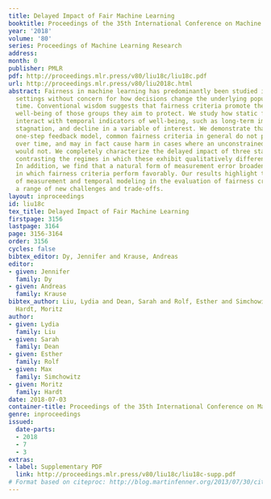 ```yaml
---
title: Delayed Impact of Fair Machine Learning
booktitle: Proceedings of the 35th International Conference on Machine Learning
year: '2018'
volume: '80'
series: Proceedings of Machine Learning Research
address: 
month: 0
publisher: PMLR
pdf: http://proceedings.mlr.press/v80/liu18c/liu18c.pdf
url: http://proceedings.mlr.press/v80/liu2018c.html
abstract: Fairness in machine learning has predominantly been studied in static classification
  settings without concern for how decisions change the underlying population over
  time. Conventional wisdom suggests that fairness criteria promote the long-term
  well-being of those groups they aim to protect. We study how static fairness criteria
  interact with temporal indicators of well-being, such as long-term improvement,
  stagnation, and decline in a variable of interest. We demonstrate that even in a
  one-step feedback model, common fairness criteria in general do not promote improvement
  over time, and may in fact cause harm in cases where an unconstrained objective
  would not. We completely characterize the delayed impact of three standard criteria,
  contrasting the regimes in which these exhibit qualitatively different behavior.
  In addition, we find that a natural form of measurement error broadens the regime
  in which fairness criteria perform favorably. Our results highlight the importance
  of measurement and temporal modeling in the evaluation of fairness criteria, suggesting
  a range of new challenges and trade-offs.
layout: inproceedings
id: liu18c
tex_title: Delayed Impact of Fair Machine Learning
firstpage: 3156
lastpage: 3164
page: 3156-3164
order: 3156
cycles: false
bibtex_editor: Dy, Jennifer and Krause, Andreas
editor:
- given: Jennifer
  family: Dy
- given: Andreas
  family: Krause
bibtex_author: Liu, Lydia and Dean, Sarah and Rolf, Esther and Simchowitz, Max and
  Hardt, Moritz
author:
- given: Lydia
  family: Liu
- given: Sarah
  family: Dean
- given: Esther
  family: Rolf
- given: Max
  family: Simchowitz
- given: Moritz
  family: Hardt
date: 2018-07-03
container-title: Proceedings of the 35th International Conference on Machine Learning
genre: inproceedings
issued:
  date-parts:
  - 2018
  - 7
  - 3
extras:
- label: Supplementary PDF
  link: http://proceedings.mlr.press/v80/liu18c/liu18c-supp.pdf
# Format based on citeproc: http://blog.martinfenner.org/2013/07/30/citeproc-yaml-for-bibliographies/
---
```

